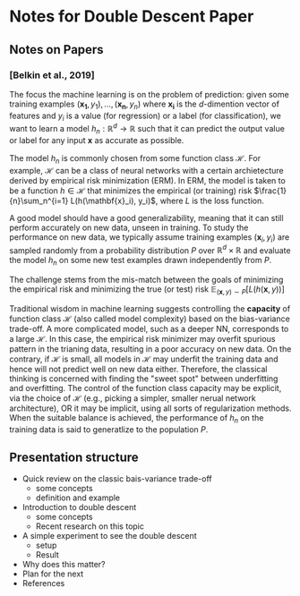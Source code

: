 # Notes for Double Descent Paper

## Notes on Papers

### [Belkin et al., 2019]

The focus the machine learning is on the problem of prediction: given some training examples $(\mathbf{x_1}, y_1),... , (\mathbf{x_n}, y_n)$ where $\mathbf{x_i}$ is the $d$-dimention vector of features and $y_i$ is a value (for regression) or a label (for classification), we want to learn a model $h_n: \mathbb{R}^d \to \mathbb{R}$ such that it can predict the output value or label for any input $\mathbf{x}$ as accurate as possible.

The model $h_n$ is commonly chosen from some function class $\mathcal{H}$. For example, $\mathcal{H}$ can be a class of neural networks with a certain archietecture derived by empirical risk minimization (ERM). In ERM, the model is taken to be a function $h \in \mathcal{H}$ that minimizes the empirical (or training) risk $\frac{1}{n}\sum_n^{i=1} L(h(\mathbf{x}_i), y_i)$, where $L$ is the loss function.

A good model should have a good generalizability, meaning that it can still perform accurately on new data, unseen in training. To study the performance on new data, we typically assume training examples $(\mathbf{x}_i, y_i)$ are sampled randomly from a probability distribution $P$ over $\mathbb{R}^d \times \mathbb{R}$ and evaluate the model $h_n$ on some new test examples drawn independently from $P$.

The challenge stems from the mis-match between the goals of minimizing the empirical risk and minimizing the true (or test) risk $\mathbb{E}_{(\mathbf{x}, y)\sim P}[L(h(\mathbf{x}, y))]$

Traditional wisdom in machine learning suggests controlling the **capacity** of function class $\mathcal{H}$ (also called model complexity) based on the bias-variance trade-off. A more complicated model, such as a deeper NN, corresponds to a large $\mathcal{H}$. In this case, the empirical risk minimizer may overfit spurious pattern in the trianing data, resulting in a poor accuracy on new data. On the contrary, if $\mathcal{H}$ is small, all models in $\mathcal{H}$ may underfit the training data and hence will not predict well on new data either. Therefore, the classical thinking is concerned with finding the "sweet spot" between underfitting and overfitting. The control of the function class capacity may be explicit, via the choice of $\mathcal{H}$ (e.g., picking a simpler, smaller nerual network architecture), OR it may be implicit, using all sorts of regularization methods. When the suitable balance is achieved, the performance of $h_n$ on the training data is said to generatlize to the population $P$.



## Presentation structure

- Quick review on the classic bais-variance trade-off
  - some concepts
  - definition and example
- Introduction to double descent
  - some concepts
  - Recent research on this topic
- A simple experiment to see the double descent
  - setup
  - Result
- Why does this matter?
- Plan for the next
- References


